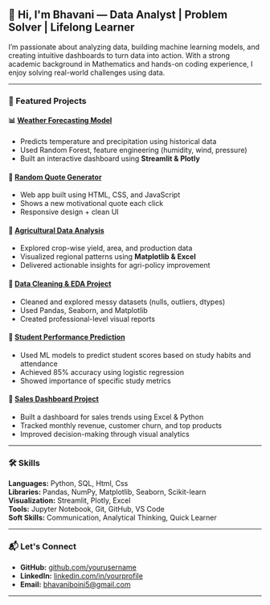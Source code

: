 ## 👋 Hi, I'm Bhavani — Data Analyst | Problem Solver | Lifelong Learner

I’m passionate about analyzing data, building machine learning models, and creating intuitive dashboards to turn data into action. With a strong academic background in Mathematics and hands-on coding experience, I enjoy solving real-world challenges using data.

---

### 📂 Featured Projects

#### 📊 [Weather Forecasting Model](https://github.com/bhavaniboini/weather-forecasting)
- Predicts temperature and precipitation using historical data  
- Used Random Forest, feature engineering (humidity, wind, pressure)  
- Built an interactive dashboard using **Streamlit & Plotly**

#### 💬 [Random Quote Generator](https://github.com/bhavaniboini/random-quote-generator)
- Web app built using HTML, CSS, and JavaScript  
- Shows a new motivational quote each click  
- Responsive design + clean UI

#### 🌾 [Agricultural Data Analysis](https://github.com/yourusername/agri-data-analysis)
- Explored crop-wise yield, area, and production data  
- Visualized regional patterns using **Matplotlib & Excel**  
- Delivered actionable insights for agri-policy improvement

#### 🧹 [Data Cleaning & EDA Project](https://github.com/yourusername/data-cleaning-eda)
- Cleaned and explored messy datasets (nulls, outliers, dtypes)  
- Used Pandas, Seaborn, and Matplotlib  
- Created professional-level visual reports

#### 🧠 [Student Performance Prediction](https://github.com/yourusername/student-performance)
- Used ML models to predict student scores based on study habits and attendance  
- Achieved 85% accuracy using logistic regression  
- Showed importance of specific study metrics

#### 🧾 [Sales Dashboard Project](https://github.com/yourusername/sales-dashboard)
- Built a dashboard for sales trends using Excel & Python  
- Tracked monthly revenue, customer churn, and top products  
- Improved decision-making through visual analytics

---

### 🛠️ Skills

**Languages:** Python, SQL,  Html, Css  
**Libraries:** Pandas, NumPy, Matplotlib, Seaborn, Scikit-learn  
**Visualization:** Streamlit, Plotly, Excel  
**Tools:** Jupyter Notebook, Git, GitHub, VS Code  
**Soft Skills:** Communication, Analytical Thinking, Quick Learner

---

### 📬 Let's Connect

- **GitHub:** [github.com/yourusername](https://github.com/bhavaniboini)  
- **LinkedIn:** [linkedin.com/in/yourprofile](https://linkedin.com/in/bhavani-boini)  
- **Email:** bhavaniboini5@gmail.com

---
